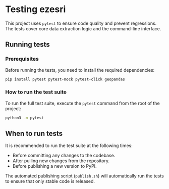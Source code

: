 # Testing ezesri

This project uses `pytest` to ensure code quality and prevent regressions. The tests cover core data extraction logic and the command-line interface.

## Running tests

### Prerequisites

Before running the tests, you need to install the required dependencies:

```bash
pip install pytest pytest-mock pytest-click geopandas
```

### How to run the test suite

To run the full test suite, execute the `pytest` command from the root of the project:

```bash
python3 -m pytest
```

## When to run tests

It is recommended to run the test suite at the following times:

-   Before committing any changes to the codebase.
-   After pulling new changes from the repository.
-   Before publishing a new version to PyPI.

The automated publishing script (`publish.sh`) will automatically run the tests to ensure that only stable code is released. 
